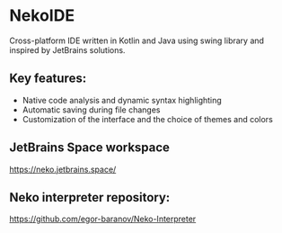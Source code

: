 # NekoIDE
Cross-platform IDE written in Kotlin and Java using swing library  and  inspired by JetBrains solutions. 

## Key features: 

* Native code analysis and dynamic syntax highlighting
* Automatic saving during file changes
* Customization of the interface and the choice of themes and colors

## JetBrains Space workspace

https://neko.jetbrains.space/

## Neko interpreter repository:

https://github.com/egor-baranov/Neko-Interpreter
